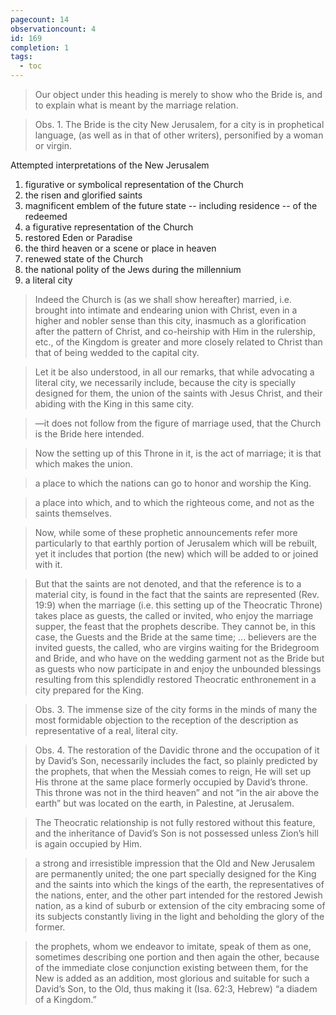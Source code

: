 ```yaml
---
pagecount: 14
observationcount: 4
id: 169
completion: 1
tags:
  - toc
---
```

>Our object under this heading is merely to show who the Bride is, and to explain what is meant by the marriage relation.

>Obs. 1. The Bride is the city New Jerusalem, for a city is in prophetical language, (as well as in that of other writers), personified by a woman or virgin.

Attempted interpretations of the New Jerusalem
1. figurative or symbolical representation of the Church
2. the risen and glorified saints
3. magnificent emblem of the future state -- including residence -- of the redeemed
4. a figurative representation of the Church
5. restored Eden or Paradise
6. the third heaven or a scene or place in heaven
7. renewed state of the Church
8. the national polity of the Jews during the millennium
9. a literal city

>Indeed the Church is (as we shall show hereafter) married, i.e. brought into intimate and endearing union with Christ, even in a higher and nobler sense than this city, inasmuch as a glorification after the pattern of Christ, and co-heirship with Him in the rulership, etc., of the Kingdom is greater and more closely related to Christ than that of being wedded to the capital city.

>Let it be also understood, in all our remarks, that while advocating a literal city, we necessarily include, because the city is specially designed for them, the union of the saints with Jesus Christ, and their abiding with the King in this same city.

>—it does not follow from the figure of marriage used, that the Church is the Bride here intended.

>Now the setting up of this Throne in it, is the act of marriage; it is that which makes the union.

>a place to which the nations can go to honor and worship the King.

>a place into which, and to which the righteous come, and not as the saints themselves.

>Now, while some of these prophetic announcements refer more particularly to that earthly portion of Jerusalem which will be rebuilt, yet it includes that portion (the new) which will be added to or joined with it.

>But that the saints are not denoted, and that the reference is to a material city, is found in the fact that the saints are represented (Rev. 19:9) when the marriage (i.e. this setting up of the Theocratic Throne) takes place as guests, the called or invited, who enjoy the marriage supper, the feast that the prophets describe. They cannot be, in this case, the Guests and the Bride at the same time;
>...
>believers are the invited guests, the called, who are virgins waiting for the Bridegroom and Bride, and who have on the wedding garment not as the Bride but as guests who now participate in and enjoy the unbounded blessings resulting from this splendidly restored Theocratic enthronement in a city prepared for the King.

>Obs. 3. The immense size of the city forms in the minds of many the most formidable objection to the reception of the description as representative of a real, literal city.

>Obs. 4. The restoration of the Davidic throne and the occupation of it by David’s Son, necessarily includes the fact, so plainly predicted by the prophets, that when the Messiah comes to reign, He will set up His throne at the same place formerly occupied by David’s throne. This throne was not in the third heaven” and not “in the air above the earth” but was located on the earth, in Palestine, at Jerusalem.

>The Theocratic relationship is not fully restored without this feature, and the inheritance of David’s Son is not possessed unless Zion’s hill is again occupied by Him.

>a strong and irresistible impression that the Old and New Jerusalem are permanently united; the one part specially designed for the King and the saints into which the kings of the earth, the representatives of the nations, enter, and the other part intended for the restored Jewish nation, as a kind of suburb or extension of the city embracing some of its subjects constantly living in the light and beholding the glory of the former.

>the prophets, whom we endeavor to imitate, speak of them as one, sometimes describing one portion and then again the other, because of the immediate close conjunction existing between them, for the New is added as an addition, most glorious and suitable for such a David’s Son, to the Old, thus making it (Isa. 62:3, Hebrew) “a diadem of a Kingdom.”